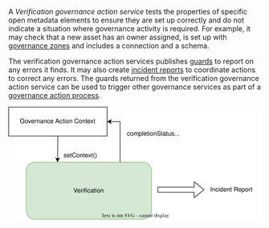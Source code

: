 <!-- SPDX-License-Identifier: CC-BY-4.0 -->
<!-- Copyright Contributors to the Egeria project. -->


A *Verification governance action service* tests the properties of specific open metadata elements to ensure they are set up correctly and do not indicate a situation where governance activity is required.
For example, it may check that a new asset has an owner assigned, is set up with [governance zones](/concepts/governance-zone) and includes a connection and a schema.

The verification governance action services publishes [guards](/concepts/guard) to report on any errors it finds.  It may also create [incident reports](/concepts/incident-report) to coordinate actions to correct any errors.
The guards returned from the verification governance action service can be used to trigger other governance services as part of a [governance action process](/concepts/governance-action-process).

![Function of the verification governance action service](/frameworks/ogf/verification-governance-action-service.svg)




